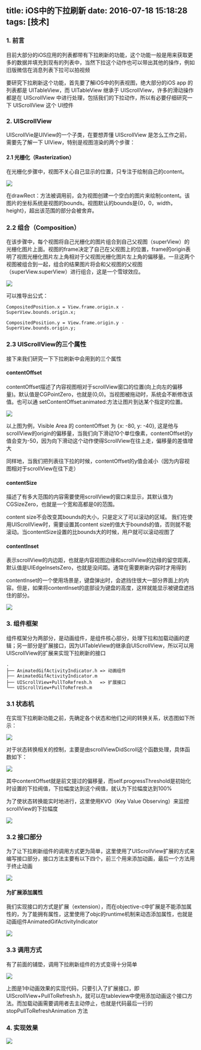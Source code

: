 title: iOS中的下拉刷新
date: 2016-07-18 15:18:28
tags: [技术]
---
### 1. 前言
目前大部分的iOS应用的列表都带有下拉刷新的功能，这个功能一般是用来获取更多的数据并填充到现有的列表中，当然下拉这个动作也可以带出其他的操作，例如旧版微信在消息列表下拉可以拍视频

要研究下拉刷新这个功能，首先要了解iOS中的列表视图，绝大部分的iOS app 的列表都是 UITableView，而 UITableView 继承于 UIScrollView，许多的滑动操作都是在 UIScrollView 中进行处理，包括我们的下拉动作，所以有必要仔细研究一下 UIScrollView 这个 UI控件

<!-- more -->

### 2. UIScrollView

UIScrollVie是UIView的一个子类，在要想弄懂 UIScrollView 是怎么工作之前，需要先了解一下 UIView，特别是视图渲染的两个步骤：

#### 2.1 光栅化（Rasterization）
在光栅化步骤中，视图不关心自己显示的位置，只专注于绘制自己的content。

![](/resource/Pull-To-Refresh-1.png)

在drawRect：方法被调用前，会为视图创建一个空白的图片来绘制content。该图片的坐标系统是视图的bounds。视图默认的bounds是{0，0，width，height}，超出该范围的部分会被舍弃。

### 2.2 组合（Composition）
在该步骤中，每个视图将自己光栅化的图片组合到自己父视图（superView）的光栅化图片上面。视图的frame决定了自己在父视图上的位置，frame的origin表明了视图光栅化图片左上角相对于父视图光栅化图片左上角的偏移量。一旦这两个视图被组合到一起，组合的结果图片将会和父视图的父视图（superView.superView）进行组合，这是一个雪球效应。

![](/resource/Pull-To-Refresh-2.png)

可以推导出公式：

```
CompositedPosition.x = View.frame.origin.x - SuperView.bounds.origin.x;

CompositedPosition.y = View.frame.origin.y - SuperView.bounds.origin.y;
```

### 2.3 UIScrollView的三个属性

接下来我们研究一下下拉刷新中会用到的三个属性

#### contentOffset

contentOffset描述了内容视图相对于scrollView窗口的位置(向上向左的偏移量)。默认值是CGPointZero，也就是(0,0)。当视图被拖动时，系统会不断修改该值。也可以通 setContentOffset:animated:方法让图片到达某个指定的位置。

![](/resource/Pull-To-Refresh-3.png)

以上图为例，Visible Area 的 contentOffset 为 {x: -80, y: -40}, 这是他与scrollView的origin的偏移量，当我们向下滑动10个单位像素，contentOffset的y值会变为-50，因为向下滑动这个动作使得ScrollView在往上走，偏移量的差值增大

同样地，当我们把列表往下拉的时候，contentOffset的y值会减小（因为内容视图相对于scrollView在往下走）

#### contentSize

描述了有多大范围的内容需要使用scrollView的窗口来显示，其默认值为CGSizeZero，也就是一个宽和高都是0的范围。

content size不会改变其bounds的大小，只是定义了可以滚动的区域。 我们在使用UIScrollView时，需要设置其content size的值大于bounds的值，否则就不能滚动。当contentSize设置的比bounds大的时候，用户就可以滚动视图了

#### contentInset

表示scrollView的内边距，也就是内容视图边缘和scrollView的边缘的留空距离，默认值是UIEdgeInsetsZero，也就是没间距。通常在需要刷新内容时才用得到

contentInset的一个使用场景是，键盘弹出时，会遮挡住很大一部分界面上的内容。但是，如果将contentInset的底部设为键盘的高度，这样就能显示被键盘遮挡住的部分。

![](/resource/Pull-To-Refresh-4.png)

### 3. 组件框架

组件框架分为两部分，是动画组件，是组件核心部分，处理下拉和加载动画的逻辑；另一部分是扩展接口，因为UITableView的继承自UIScrollView，所以可以用UIScrollView的扩展来实现下拉刷新的接口

```
.
├── AnimatedGifActivityIndicator.h => 动画组件
├── AnimatedGifActivityIndicator.m
├── UIScrollView+PullToRefresh.h   => 扩展接口
└── UIScrollView+PullToRefresh.m
```


### 3.1 状态机

在实现下拉刷新功能之前，先确定各个状态和他们之间的转换关系，状态图如下所示：

![](/resource/Pull-To-Refresh-5.jpg)

对于状态转换相关的控制，主要是由scrollViewDidScroll这个函数处理，具体函数如下：

![](/resource/Pull-To-Refresh-6.jpg)

其中contentOffset就是前文提过的偏移量，而self.progressThreshold是初始化时设置的下拉阀值，下拉幅度达到这个阀值，就认为下拉幅度达到100%

为了使状态转换能实时地进行，这里使用KVO（Key Value Observing）来监控scrollView的下拉幅度

![](/resource/Pull-To-Refresh-7.jpg)

### 3.2 接口部分

为了让下拉刷新组件的调用方式更为简单，这里使用了UIScrollView扩展的方式来编写接口部分，接口方法主要有以下四个，前三个用来添加动画，最后一个方法用于终止动画

![](/resource/Pull-To-Refresh-8.jpg)

#### 为扩展添加属性

我们实现接口的方式是扩展（extension），而在objective-c中扩展是不能添加属性的，为了能拥有属性，这里使用了objc的runtime机制来动态添加属性，也就是动画组件AnimatedGifActivityIndicator

![](/resource/Pull-To-Refresh-9.jpg)

### 3.3 调用方式

有了前面的铺垫，调用下拉刷新组件的方式变得十分简单

![](/resource/Pull-To-Refresh-10.jpg)

上图是1中动画效果的实现代码，只要引入了扩展接口，即UIScrollView+PullToRefresh.h，就可以在tableview中使用添加动画这个接口方法。而加载动画需要调用者去主动停止，也就是代码最后一行的 stopPullToRefreshAnimation 方法

### 4. 实现效果

![](/resource/ptr.gif)



